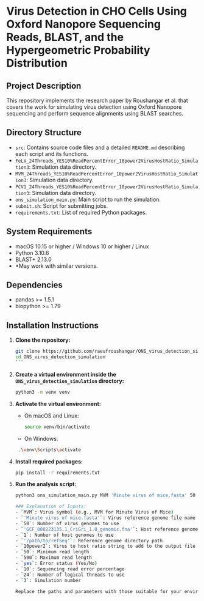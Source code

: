 
# Virus Detection in CHO Cells Using Oxford Nanopore Sequencing Reads, BLAST, and the Hypergeometric Probability Distribution

## Project Description

This repository implements the research paper by Roushangar et al. that covers the work for simulating virus detection using Oxford Nanopore sequencing and perform sequence alignments using BLAST searches.


## Directory Structure

- `src`: Contains source code files and a detailed `README.md` describing each script and its functions.
- `FeLV_24Threads_YES10%ReadPercentError_10power2VirusHostRatio_Simulation3`: Simulation data directory.
- `MVM_24Threads_YES10%ReadPercentError_10power2VirusHostRatio_Simulation3`: Simulation data directory.
- `PCV1_24Threads_YES10%ReadPercentError_10power2VirusHostRatio_Simulation3`: Simulation data directory.
- `ons_simulation_main.py`: Main script to run the simulation.
- `submit.sh`: Script for submitting jobs.
- `requirements.txt`: List of required Python packages.

## System Requirements

- macOS 10.15 or higher / Windows 10 or higher / Linux
- Python 3.10.6
- BLAST+ 2.13.0
- *May work with similar versions.

## Dependencies

- pandas >= 1.5.1
- biopython >= 1.79

## Installation Instructions

1. **Clone the repository:**
   ````bash
   git clone https://github.com/raeufroushangar/ONS_virus_detection_simulation.git
   cd ONS_virus_detection_simulation
   ```

2. **Create a virtual environment inside the `ONS_virus_detection_simulation` directory:**
   ```bash
   python3 -m venv venv

3. **Activate the virtual environment:**

   - On macOS and Linux:
     ```bash
     source venv/bin/activate

   - On Windows:
    ```bash
     .\venv\Scripts\activate

4. **Install required packages:**
   ```bash
   pip install -r requirements.txt

5. **Run the analysis script:**
   ```bash
   python3 ons_simulation_main.py MVM 'Minute virus of mice.fasta' 50 'GCF_000223135.1_CriGri_1.0_genomic.fna' 1 '/path/to/refSeq' 10power2 50 500 yes 10 24 3

   ### Explanation of Inputs:
   - `MVM`: Virus symbol (e.g., MVM for Minute Virus of Mice)
   - `'Minute virus of mice.fasta'`: Virus reference genome file name
   - `50`: Number of virus genomes to use
   - `'GCF_000223135.1_CriGri_1.0_genomic.fna'`: Host reference genome file name
   - `1`: Number of host genomes to use
   - `'/path/to/refSeq'`: Reference genome directory path
   - `10power2`: Virus to host ratio string to add to the output file name
   - `50`: Minimum read length
   - `500`: Maximum read length
   - `yes`: Error status (Yes/No)
   - `10`: Sequencing read error percentage
   - `24`: Number of logical threads to use
   - `3`: Simulation number

   Replace the paths and parameters with those suitable for your environment and data.
